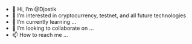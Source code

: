 - 👋 Hi, I’m @Djostik
- 👀 I’m interested in cryptocurrency, testnet, and all future technologies
- 🌱 I’m currently learning ...
- 💞️ I’m looking to collaborate on ...
- 📫 How to reach me ...

<!---
Djostik/Djostik is a ✨ special ✨ repository because its `README.md` (this file) appears on your GitHub profile.
You can click the Preview link to take a look at your changes.
--->
